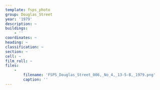 ```yaml
---
template: fsps_photo
group: Douglas_Street
year: '1979'
description: ~
buildings:
    - ''
coordinates: ~
heading: ~
classification: ~
section: ~
cell: ~
film_roll: ~
files:
    -
        filename: 'FSPS_Douglas_Street_006,_No_4,_13-5-B,_1979.png'
        caption: ''
---
```

